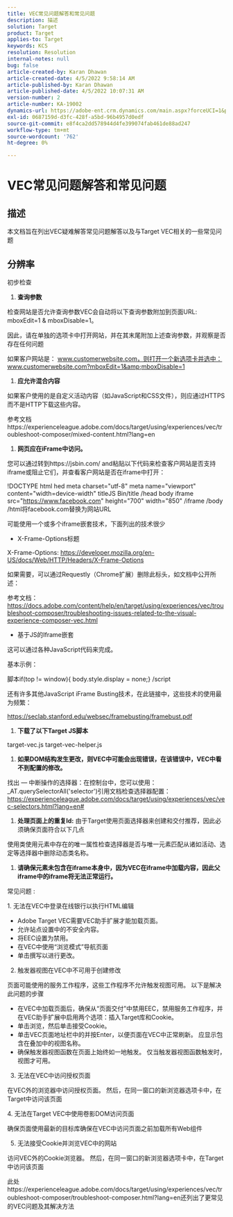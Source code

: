 ```yaml
---
title: VEC常见问题解答和常见问题
description: 描述
solution: Target
product: Target
applies-to: Target
keywords: KCS
resolution: Resolution
internal-notes: null
bug: false
article-created-by: Karan Dhawan
article-created-date: 4/5/2022 9:58:14 AM
article-published-by: Karan Dhawan
article-published-date: 4/5/2022 10:07:31 AM
version-number: 2
article-number: KA-19002
dynamics-url: https://adobe-ent.crm.dynamics.com/main.aspx?forceUCI=1&pagetype=entityrecord&etn=knowledgearticle&id=d85d96e3-c6b4-ec11-983f-000d3a5d0d73
exl-id: 0687159d-d3fc-428f-a5bd-96b4957d0edf
source-git-commit: e8f4ca2dd578944d4fe399074fab461de88ad247
workflow-type: tm+mt
source-wordcount: '762'
ht-degree: 0%

---
```


# VEC常见问题解答和常见问题

## 描述


本文档旨在列出VEC疑难解答常见问题解答以及与Target VEC相关的一些常见问题


## 分辨率


初步检查

1. <b>查询参数</b>


检查网站是否允许查询参数VEC会自动将以下查询参数附加到页面URL: mboxEdit=1 &amp; mboxDisable=1。

因此，请在单独的选项卡中打开网站，并在其末尾附加上述查询参数，并观察是否存在任何问题

如果客户网站是： www.customerwebsite.com，则打开一个新选项卡并选中： www.customerwebsite.com?mboxEdit=1&amp;mboxDisable=1

1. <b>应允许混合内容</b>


如果客户使用的是自定义活动内容（如JavaScript和CSS文件），则应通过HTTPS而不是HTTP下载这些内容。

参考文档https://experienceleague.adobe.com/docs/target/using/experiences/vec/troubleshoot-composer/mixed-content.html?lang=en

1. <b>网页应在iFrame中访问。</b>


您可以通过转到https://jsbin.com/ and粘贴以下代码来检查客户网站是否支持iframe或阻止它们，并查看客户网站是否在iframe中打开：

!DOCTYPE html hed meta charset=&quot;utf-8&quot; meta name=&quot;viewport&quot; content=&quot;width=device-width&quot; titleJS Bin/title /head body iframe src=&quot;https://www.facebook.com&quot; height=&quot;700&quot; width=&quot;850&quot; /iframe /body /html将facebook.com替换为网站URL

可能使用一个或多个iframe嵌套技术，下面列出的技术很少

- X-Frame-Options标题


X-Frame-Options: https://developer.mozilla.org/en-US/docs/Web/HTTP/Headers/X-Frame-Options

如果需要，可以通过Requestly（Chrome扩展）删除此标头，如文档中公开所述： 

参考文档： https://docs.adobe.com/content/help/en/target/using/experiences/vec/troubleshoot-composer/troubleshooting-issues-related-to-the-visual-experience-composer-vec.html

- 基于JS的Iframe嵌套


这可以通过各种JavaScript代码来完成。

基本示例：

脚本if(top != window){ body.style.display = none;} /script


还有许多其他JavaScript iFrame Busting技术，在此链接中，这些技术的使用最为频繁：

https://seclab.stanford.edu/websec/framebusting/framebust.pdf

1. <b>下载了以下Target JS脚本</b>


target-vec.js target-vec-helper.js

1. <b>如果DOM结构发生更改，则VEC中可能会出现错误，在该错误中，VEC中看不到配置的修改。</b>


找出 — 中断操作的选择器：在控制台中，您可以使用： _AT.querySelectorAll(&#39;selector&#39;)引用文档检查选择器配置： https://experienceleague.adobe.com/docs/target/using/experiences/vec/vec-selectors.html?lang=en#

1. <b>处理页面上的重复Id:</b> 由于Target使用页面选择器来创建和交付推荐，因此必须确保页面符合以下几点


使用类使用元素中存在的唯一属性检查选择器是否与唯一元素匹配从诸如活动、选定等选择器中删除动态类名称。

1. <b>请确保元素未包含在iframe本身中，因为VEC在iframe中加载内容，因此父iframe中的iframe将无法正常运行。</b>


常见问题 :

1. 无法在VEC中登录在线银行以执行HTML编辑

- Adobe Target VEC需要VEC助手扩展才能加载页面。
- 允许站点设置中的不安全内容。
- 将EEC设置为禁用。
- 在VEC中使用“浏览模式”导航页面
- 单击撰写以进行更改。


2. 触发器视图在VEC中不可用于创建修改

页面可能使用的服务工作程序，这些工作程序不允许触发视图可用。 以下是解决此问题的步骤

- 在VEC中加载页面后，确保从“页面交付”中禁用EEC，禁用服务工作程序，并在VEC助手扩展中启用两个选项：插入Target库和Cookie。
- 单击浏览，然后单击接受Cookie。
- 单击VEC页面地址栏中的并按Enter，以便页面在VEC中正常刷新。 应显示包含在叠加中的视图名称。
- 确保触发器视图函数在页面上始终如一地触发。 仅当触发器视图函数触发时，视图才可用。


3. 无法在VEC中访问授权页面

在VEC外的浏览器中访问授权页面。 然后，在同一窗口的新浏览器选项卡中，在Target中访问该页面 

4. 无法在Target VEC中使用卷影DOM访问页面

确保页面使用最新的目标库确保在VEC中访问页面之前加载所有Web组件

5. 无法接受Cookie并浏览VEC中的网站

访问VEC外的Cookie浏览器。 然后，在同一窗口的新浏览器选项卡中，在Target中访问该页面 



此处https://experienceleague.adobe.com/docs/target/using/experiences/vec/troubleshoot-composer/troubleshoot-composer.html?lang=en还列出了更常见的VEC问题及其解决方法
